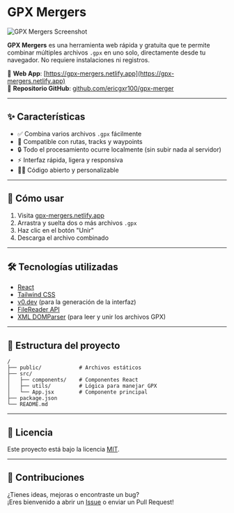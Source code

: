 
# GPX Mergers

![GPX Mergers Screenshot](https://gpx-mergers.netlify.app/og.jpg)

**GPX Mergers** es una herramienta web rápida y gratuita que te permite combinar múltiples archivos `.gpx` en uno solo, directamente desde tu navegador. No requiere instalaciones ni registros.

🔗 **Web App**: [https://gpx-mergers.netlify.app](https://gpx-mergers.netlify.app)  
📁 **Repositorio GitHub**: [github.com/ericgxr100/gpx-merger](https://github.com/ericgxr100/gpx-merger)

---

## ✨ Características

- ✅ Combina varios archivos `.gpx` fácilmente
- 🧭 Compatible con rutas, tracks y waypoints
- 🔒 Todo el procesamiento ocurre localmente (sin subir nada al servidor)
- ⚡ Interfaz rápida, ligera y responsiva
- 🧑‍💻 Código abierto y personalizable

---

## 🚀 Cómo usar

1. Visita [gpx-mergers.netlify.app](https://gpx-mergers.netlify.app)
2. Arrastra y suelta dos o más archivos `.gpx`
3. Haz clic en el botón "Unir"
4. Descarga el archivo combinado

---

## 🛠️ Tecnologías utilizadas

- [React](https://reactjs.org/)
- [Tailwind CSS](https://tailwindcss.com/)
- [v0.dev](https://v0.dev) (para la generación de la interfaz)
- [FileReader API](https://developer.mozilla.org/en-US/docs/Web/API/FileReader)
- [XML DOMParser](https://developer.mozilla.org/en-US/docs/Web/API/DOMParser) (para leer y unir los archivos GPX)

---

## 📂 Estructura del proyecto

```
/
├── public/            # Archivos estáticos
├── src/
│   ├── components/    # Componentes React
│   ├── utils/         # Lógica para manejar GPX
│   └── App.jsx        # Componente principal
├── package.json
└── README.md
```

---

## 📜 Licencia

Este proyecto está bajo la licencia [MIT](LICENSE).

---

## 🙌 Contribuciones

¿Tienes ideas, mejoras o encontraste un bug?  
¡Eres bienvenido a abrir un [Issue](https://github.com/ericgxr100/gpx-merger/issues) o enviar un Pull Request!
